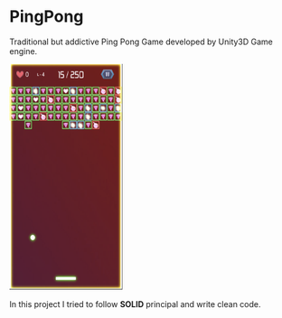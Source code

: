 # PingPong
Traditional but addictive Ping Pong Game developed by Unity3D Game engine.

<img src="ScreenShots/image1.png" width="200"  height="400" >

In this project I tried to follow <b>SOLID</b> principal and write clean code. 


